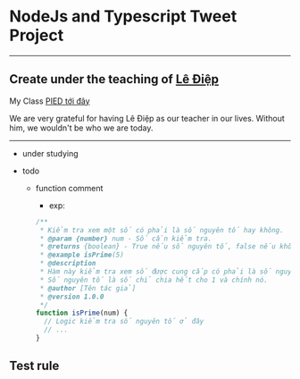 # NodeJs and Typescript Tweet Project

---

## Create under the teaching of [Lê Điệp](https://www.facebook.com/nomadic.lodestar)

My Class [PIED tới đây](https://www.facebook.com/PiedTeam)

We are very grateful for having Lê Điệp as our teacher in our lives. Without him, we wouldn't be who we are today.

---

- under studying

- todo

  - function comment

    - exp:

    ```js
    /**
     * Kiểm tra xem một số có phải là số nguyên tố hay không.
     * @param {number} num - Số cần kiểm tra.
     * @returns {boolean} - True nếu số nguyên tố, false nếu không phải.
     * @example isPrime(5)
     * @description
     * Hàm này kiểm tra xem số được cung cấp có phải là số nguyên tố hay không.
     * Số nguyên tố là số chỉ chia hết cho 1 và chính nó.
     * @author [Tên tác giả]
     * @version 1.0.0
     */
    function isPrime(num) {
      // Logic kiểm tra số nguyên tố ở đây
      // ...
    }
    ```

## Test rule 
